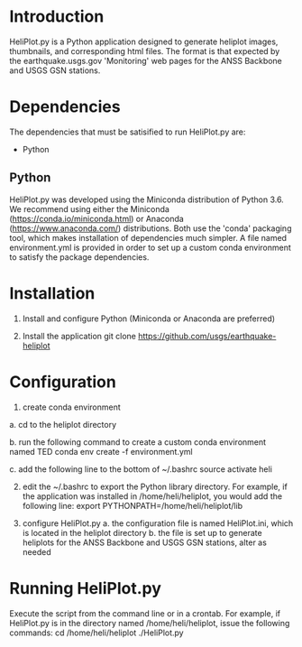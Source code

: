 # Introduction

HeliPlot.py is a Python application designed to generate heliplot images, thumbnails, and corresponding html files.  The format is that expected by the earthquake.usgs.gov 'Monitoring' web pages for the ANSS Backbone and USGS GSN stations.



# Dependencies

The dependencies that must be satisified to run HeliPlot.py are:
  - Python


## Python

HeliPlot.py was developed using the Miniconda distribution of Python 3.6.  We recommend using either the Miniconda (https://conda.io/miniconda.html) or Anaconda (https://www.anaconda.com/) distributions.  Both use the 'conda' packaging tool, which makes installation of dependencies much simpler.  A file named environment.yml is provided in order to set up a custom conda environment to satisfy the package dependencies.


# Installation

1. Install and configure Python (Miniconda or Anaconda are preferred)

2. Install the application
   git clone https://github.com/usgs/earthquake-heliplot


# Configuration

1. create conda environment

  a. cd to the heliplot directory
  
  b. run the following command to create a custom conda environment named TED
    conda env create -f environment.yml
    
  c. add the following line to the bottom of ~/.bashrc
    source activate heli

2. edit the ~/.bashrc to export the Python library directory.  For example, if the application was installed in /home/heli/heliplot, you would add the following line:
export PYTHONPATH=/home/heli/heliplot/lib

3. configure HeliPlot.py
  a. the configuration file is named HeliPlot.ini, which is located in the heliplot directory
  b. the file is set up to generate heliplots for the ANSS Backbone and USGS GSN stations, alter as needed


# Running HeliPlot.py
Execute the script from the command line or in a crontab.  For example, if HeliPlot.py is in the directory named /home/heli/heliplot, issue the following commands:
cd /home/heli/heliplot
./HeliPlot.py
